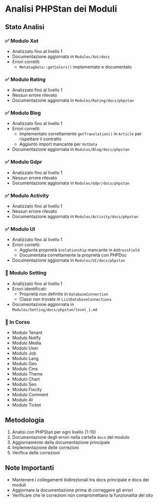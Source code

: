 # Analisi PHPStan dei Moduli

## Stato Analisi

### ✅ Modulo Xot
- Analizzato fino al livello 1
- Documentazione aggiornata in `Modules/Xot/docs`
- Errori corretti:
  - `MetatagData::getColors()` implementato e documentato

### ✅ Modulo Rating
- Analizzato fino al livello 1
- Nessun errore rilevato
- Documentazione aggiornata in `Modules/Rating/docs/phpstan`

### ✅ Modulo Blog
- Analizzato fino al livello 1
- Errori corretti:
  - Implementato correttamente `getTranslation()` in `Article` per rispettare il contratto
  - Aggiunto import mancante per `XotData`
- Documentazione aggiornata in `Modules/Blog/docs/phpstan`

### ✅ Modulo Gdpr
- Analizzato fino al livello 1
- Nessun errore rilevato
- Documentazione aggiornata in `Modules/Gdpr/docs/phpstan`

### ✅ Modulo Activity
- Analizzato fino al livello 1
- Nessun errore rilevato
- Documentazione aggiornata in `Modules/Activity/docs/phpstan`

### ✅ Modulo UI
- Analizzato fino al livello 1
- Errori corretti:
  - Aggiunta proprietà `$relationship` mancante in `AddressField`
  - Documentata correttamente la proprietà con PHPDoc
- Documentazione aggiornata in `Modules/UI/docs/phpstan`

### 🔄 Modulo Setting
- Analizzato fino al livello 1
- Errori identificati:
  - Proprietà non definite in `DatabaseConnection`
  - Classi non trovate in `ListDatabaseConnections`
- Documentazione aggiornata in `Modules/Setting/docs/phpstan/level_1.md`

### 🔄 In Corso
- Modulo Tenant
- Modulo Notify
- Modulo Media
- Modulo User
- Modulo Job
- Modulo Lang
- Modulo Geo
- Modulo Cms
- Modulo Theme
- Modulo Chart
- Modulo Seo
- Modulo Fixcity
- Modulo Comment
- Modulo AI
- Modulo Ticket

## Metodologia
1. Analisi con PHPStan per ogni livello (1-10)
2. Documentazione degli errori nella cartella `docs` del modulo
3. Aggiornamento della documentazione principale
4. Implementazione delle correzioni
5. Verifica delle correzioni

## Note Importanti
- Mantenere i collegamenti bidirezionali tra docs principale e docs dei moduli
- Aggiornare la documentazione prima di correggere gli errori
- Verificare che le correzioni non compromettano la funzionalità del sito 
